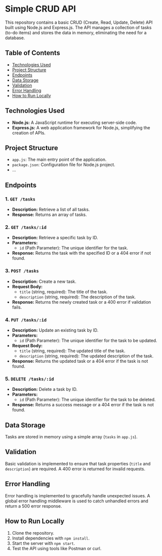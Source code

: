 # Simple CRUD API

This repository contains a basic CRUD (Create, Read, Update, Delete) API built using Node.js and Express.js. The API manages a collection of tasks (to-do items) and stores the data in memory, eliminating the need for a database.

## Table of Contents

- [Technologies Used](#technologies-used)
- [Project Structure](#project-structure)
- [Endpoints](#endpoints)
- [Data Storage](#data-storage)
- [Validation](#validation)
- [Error Handling](#error-handling)
- [How to Run Locally](#how-to-run-locally)

## Technologies Used

- **Node.js:** A JavaScript runtime for executing server-side code.
- **Express.js:** A web application framework for Node.js, simplifying the creation of APIs.

## Project Structure

- `app.js`: The main entry point of the application.
- `package.json`: Configuration file for Node.js project.
- ...

## Endpoints

### 1. `GET /tasks`

- **Description:** Retrieve a list of all tasks.
- **Response:** Returns an array of tasks.

### 2. `GET /tasks/:id`

- **Description:** Retrieve a specific task by ID.
- **Parameters:**
  - `id` (Path Parameter): The unique identifier for the task.
- **Response:** Returns the task with the specified ID or a 404 error if not found.

### 3. `POST /tasks`

- **Description:** Create a new task.
- **Request Body:**
  - `title` (string, required): The title of the task.
  - `description` (string, required): The description of the task.
- **Response:** Returns the newly created task or a 400 error if validation fails.

### 4. `PUT /tasks/:id`

- **Description:** Update an existing task by ID.
- **Parameters:**
  - `id` (Path Parameter): The unique identifier for the task to be updated.
- **Request Body:**
  - `title` (string, required): The updated title of the task.
  - `description` (string, required): The updated description of the task.
- **Response:** Returns the updated task or a 404 error if the task is not found.

### 5. `DELETE /tasks/:id`

- **Description:** Delete a task by ID.
- **Parameters:**
  - `id` (Path Parameter): The unique identifier for the task to be deleted.
- **Response:** Returns a success message or a 404 error if the task is not found.

## Data Storage

Tasks are stored in memory using a simple array (`tasks` in `app.js`).

## Validation

Basic validation is implemented to ensure that task properties (`title` and `description`) are required. A 400 error is returned for invalid requests.

## Error Handling

Error handling is implemented to gracefully handle unexpected issues. A global error handling middleware is used to catch unhandled errors and return a 500 error response.

## How to Run Locally

1. Clone the repository.
2. Install dependencies with `npm install`.
3. Start the server with `npm start`.
4. Test the API using tools like Postman or curl.

